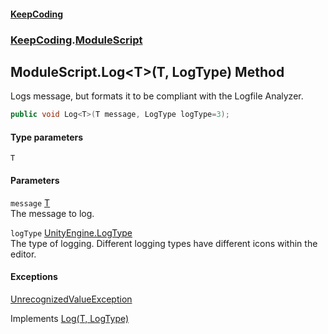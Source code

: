 #### [KeepCoding](index.md 'index')
### [KeepCoding](KeepCoding.md 'KeepCoding').[ModuleScript](KeepCoding_ModuleScript.md 'KeepCoding.ModuleScript')
## ModuleScript.Log&lt;T&gt;(T, LogType) Method
Logs message, but formats it to be compliant with the Logfile Analyzer.  
```csharp
public void Log<T>(T message, LogType logType=3);
```
#### Type parameters
<a name='KeepCoding_ModuleScript_Log_T_(T_LogType)_T'></a>
`T`  
  
#### Parameters
<a name='KeepCoding_ModuleScript_Log_T_(T_LogType)_message'></a>
`message` [T](KeepCoding_ModuleScript_Log_T_(T_LogType).md#KeepCoding_ModuleScript_Log_T_(T_LogType)_T 'KeepCoding.ModuleScript.Log&lt;T&gt;(T, LogType).T')  
The message to log.
  
<a name='KeepCoding_ModuleScript_Log_T_(T_LogType)_logType'></a>
`logType` [UnityEngine.LogType](https://docs.microsoft.com/en-us/dotnet/api/UnityEngine.LogType 'UnityEngine.LogType')  
The type of logging. Different logging types have different icons within the editor.
  
#### Exceptions
[UnrecognizedValueException](KeepCoding_UnrecognizedValueException.md 'KeepCoding.UnrecognizedValueException')  

Implements [Log<T>(T, LogType)](KeepCoding_ILog_Log_T_(T_LogType).md 'KeepCoding.ILog.Log&lt;T&gt;(T, LogType)')  

